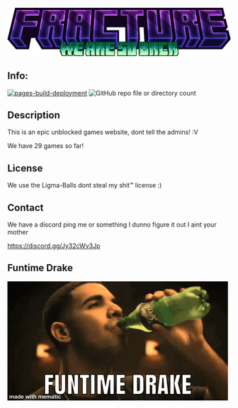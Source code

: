 ![Project Logo](icons/sitelogo.png)
## Info:
[![pages-build-deployment](https://github.com/GrayStuido/Fracture/actions/workflows/pages/pages-build-deployment/badge.svg?branch=main)](https://github.com/GrayStuido/Fracture/actions/workflows/pages/pages-build-deployment)
![GitHub repo file or directory count](https://img.shields.io/github/directory-file-count/GrayStuido/Fracture)

## Description

This is an epic unblocked games website, dont tell the admins! :V

We have 29 games so far!

## License

We use the Ligma-Balls dont steal my shit™ license :)

## Contact

We have a discord ping me or something I dunno figure it out I aint your mother

https://discord.gg/Jy32cWv3Jp

## Funtime Drake

![Funtime Drake](icons/drake-meme.gif)
